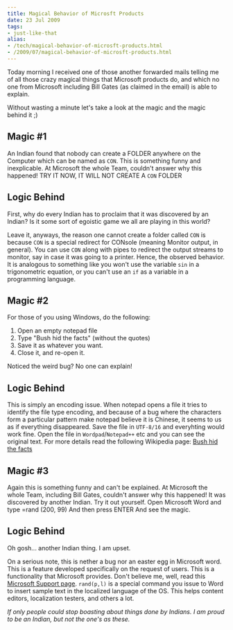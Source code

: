 ```yaml
---
title: Magical Behavior of Microsft Products
date: 23 Jul 2009
tags: 
- just-like-that
alias:
- /tech/magical-behavior-of-microsft-products.html
- /2009/07/magical-behavior-of-microsft-products.html
---
```


Today morning I received one of those another forwarded mails telling me of all 
those crazy magical things that Microsoft products do, and which no one from Microsoft 
including Bill Gates (as claimed in the email) is able to explain. 

<!-- break here -->

Without wasting a minute let's take a look at the magic and the magic behind it ;)

Magic #1
--------
An Indian found that nobody can create a FOLDER anywhere on the Computer
which can be named as `CON`. This is something funny and inexplicable. At 
Microsoft the whole Team, couldn't answer why this happened! TRY IT NOW, IT WILL NOT CREATE A `CON` FOLDER

Logic Behind
------------
First, why do every Indian has to proclaim that it was discovered by an 
Indian? Is it some sort of egoistic game we all are playing in this world?

Leave it, anyways, the reason one cannot create a folder called `CON` is because `CON` is 
a special redirect for CONsole (meaning Monitor output, in general). You can use `CON` along 
with pipes to redirect the output streams to monitor, say in case it was going to a printer. 
Hence, the observed behavior. It is analogous to something like you won't use the variable `sin`
in a trigonometric equation, or you can't use an `if` as a variable in a programming language.


Magic #2
--------
For those of you using Windows, do the following:

1. Open an empty notepad file
2. Type "Bush hid the facts" (without the quotes)
3. Save it as whatever you want.
4. Close it, and re-open it.

Noticed the weird bug? No one can explain!

Logic Behind
------------
This is simply an encoding issue. When notepad opens a file it tries to identify the file 
type encoding, and because of a bug where the characters form a particular pattern make 
notepad believe it is Chinese, it seems to us as if everything disappeared. Save the file in 
`UTF-8/16` and everyhting would work fine. Open the file in `Wordpad`/`Notepad++` etc and 
you can see the original text. For more details read the following Wikipedia page: 
<a href="http://en.wikipedia.org/wiki/Bush_hid_the_facts">Bush hid the facts</a>

Magic #3
--------
Again this is something funny and can't be explained. At Microsoft the whole Team, including 
Bill Gates, couldn't answer why this happened! It was discovered by another Indian. Try it out yourself. 
Open Microsoft Word and type =rand (200, 99) And then press ENTER And see the magic.

Logic Behind
------------
Oh gosh... another Indian thing. I am upset.

On a serious note, this is nether a bug nor an easter egg in Microsoft word. This is a 
feature developed specifically on the request of users. This is a functionality that Microsoft 
provides. Don't believe me, well, read this 
<a href="http://support.microsoft.com/kb/212251">Microsoft Support page</a>. 
`rand(p,l)` is a special command you issue to Word to insert sample text in the localized 
language of the OS. This helps content editors, localization testers, and others a lot.

_If only people could stop boasting about things done by Indians. I am proud to be an Indian, but not the one's as these._